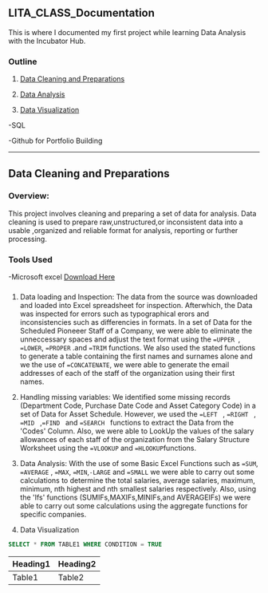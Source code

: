 ## LITA_CLASS_Documentation
This is where I documented my first project while learning Data Analysis with the  Incubator Hub.

### Outline
1. [Data Cleaning and Preparations](data-cleaning-and-preparations)

2. [Data Analysis](data-analysis)
   
3. [Data Visualization](data-visualization)
     
-SQL

-Github for Portfolio Building

---
## Data Cleaning and Preparations

### Overview:
This project involves cleaning and preparing a set of data for analysis. Data cleaning is used to prepare raw,unstructured,or inconsistent data into a usable ,organized and reliable format for analysis, reporting or further processing.

### Tools Used
-Microsoft excel [Download Here](https://www.microsoft.com/en-ng/)

### 

1. Data loading and Inspection: The data from the source was downloaded and loaded into Excel spreadsheet for inspection. Afterwhich, the Data was inspected for errors such as typographical erors and inconsistencies such as differencies in formats. In a set of Data for the Scheduled Pioneeer Staff of a Company, we were able to eliminate the unneccessary spaces and adjust the text format using the ```=UPPER ```, ```=LOWER```, ```=PROPER``` .and ```=TRIM``` functions. We also used the stated functions to generate a table containing the first names and surnames alone and we the use of ```=CONCATENATE```, we were able to generate the email addresses of each of the staff of the organization using their first names.
   
2. Handling missing variables: We identified some missing records (Department Code, Purchase Date Code and Asset Category Code) in a set of Data for Asset Schedule. However, we used the ```=LEFT ``` , ```=RIGHT ``` , ```=MID ``` ,```=FIND ``` and ```=SEARCH ``` functions to extract the Data from the 'Codes' Column. Also, we were able to LookUp the values of the salary allowances of each staff of the organization from the Salary Structure Worksheet using the ```=VLOOKUP``` and ```=HLOOKUP```functions.
   
3. Data Analysis: With the use of some Basic Excel Functions such as ```=SUM```, ```=AVERAGE``` , ```=MAX```, ```=MIN```,```-LARGE``` and ```=SMALL``` we were able to carry out some calculations to determine the total salaries, average salaries, maximum, minimum, nth highest and nth smallest salaries respectively. Also, using the 'Ifs' functions (SUMIFs,MAXIFs,MINIFs,and AVERAGEIFs) we were able to carry out some calculations using the aggregate functions for specific companies.

4. Data Visualization

``` SQL
SELECT * FROM TABLE1 WHERE CONDITION = TRUE
```

|Heading1|Heading2|
|--------|--------|
|Table1|Table2|
